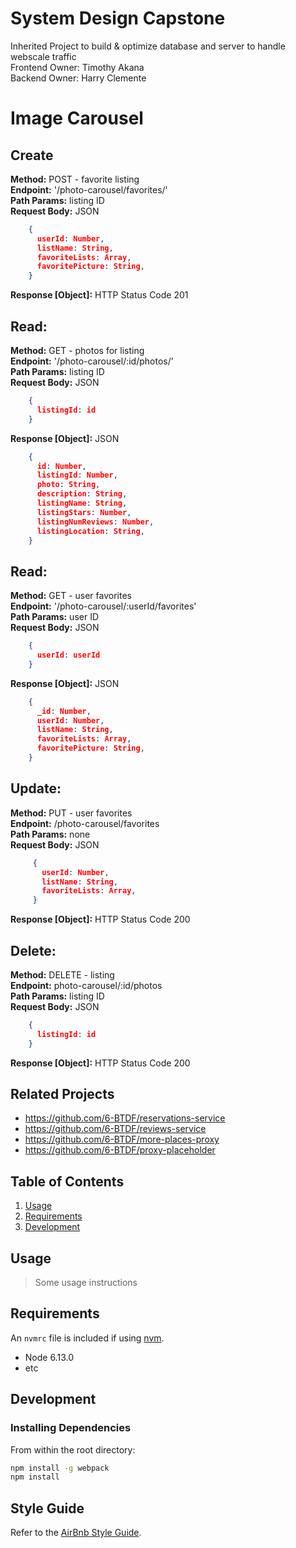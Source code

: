 # System Design Capstone

 Inherited Project to build & optimize database and server to handle webscale traffic\
 Frontend Owner: Timothy Akana\
 Backend Owner: Harry Clemente


# Image Carousel

## Create
**Method:** POST - favorite listing\
**Endpoint:** '/photo-carousel/favorites/'\
**Path Params:** listing ID\
**Request Body:** JSON

```JSON
    {
      userId: Number,
      listName: String,
      favoriteLists: Array,
      favoritePicture: String,
    }
```

**Response [Object]:** HTTP Status Code 201

## Read:
**Method:** GET - photos for listing\
**Endpoint:** '/photo-carousel/:id/photos/'\
**Path Params:** listing ID\
**Request Body:** JSON
```JSON
    { 
      listingId: id 
    }
```
**Response [Object]:** JSON 

```JSON
    {
      id: Number,
      listingId: Number,
      photo: String,
      description: String,
      listingName: String,
      listingStars: Number,
      listingNumReviews: Number,
      listingLocation: String,
    }
```
## Read:
**Method:** GET - user favorites\
**Endpoint:** '/photo-carousel/:userId/favorites'\
**Path Params:** user ID\
**Request Body:** JSON
```JSON
    { 
      userId: userId 
    }
```
**Response [Object]:** JSON

```JSON
    {
      _id: Number,
      userId: Number,
      listName: String,
      favoriteLists: Array,
      favoritePicture: String,
    }
```

## Update:
**Method:** PUT - user favorites\
**Endpoint:** /photo-carousel/favorites\
**Path Params:** none\
**Request Body:** JSON
```JSON
     {
       userId: Number,
       listName: String,
       favoriteLists: Array,
     }
```
**Response [Object]:** HTTP Status Code 200

## Delete:
**Method:** DELETE - listing\
**Endpoint:** photo-carousel/:id/photos\
**Path Params:** listing ID\
**Request Body:** JSON
```JSON
    {
      listingId: id
    }
```
**Response [Object]:** HTTP Status Code 200

## Related Projects

  - https://github.com/6-BTDF/reservations-service
  - https://github.com/6-BTDF/reviews-service
  - https://github.com/6-BTDF/more-places-proxy
  - https://github.com/6-BTDF/proxy-placeholder

## Table of Contents

1. [Usage](#Usage)
1. [Requirements](#requirements)
1. [Development](#development)

## Usage

> Some usage instructions

## Requirements

An `nvmrc` file is included if using [nvm](https://github.com/creationix/nvm).

- Node 6.13.0
- etc

## Development

### Installing Dependencies

From within the root directory:

```sh
npm install -g webpack
npm install
```

## Style Guide
Refer to the [AirBnb Style Guide](https://github.com/airbnb/javascript).


